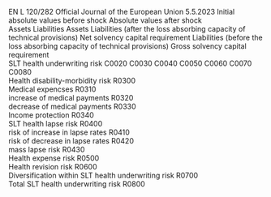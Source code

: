 EN  L 120/282 Official Journal of the European Union 5.5.2023
 Initial absolute values 
before shock  Absolute values after shock  
Assets  Liabilities  Assets  Liabilities (after the 
loss absorbing 
capacity of technical 
provisions)  Net solvency capital 
requirement  Liabilities 
(before the 
loss absorbing 
capacity of 
technical 
provisions)  Gross 
solvency 
capital 
requirement  
SLT health underwriting risk  C0020  C0030  C0040  C0050  C0060  C0070  C0080  
Health disability-morbidity risk  R0300  
Medical expencses  R0310  
increase of medical payments  R0320  
decrease of medical payments  R0330  
Income protection  R0340  
SLT health lapse risk  R0400  
risk of increase in lapse rates  R0410  
risk of decrease in lapse rates  R0420  
mass lapse risk  R0430  
Health expense risk  R0500  
Health revision risk  R0600  
Diversification within SLT health underwriting risk  R0700  
Total SLT health underwriting risk  R0800